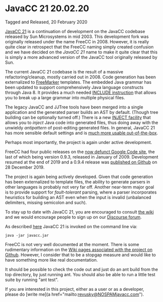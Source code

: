 # JavaCC 21 20.02.20

Tagged and Released, 20 February 2020

[JavaCC 21](https://javacc.com/) is a continuation of development on the JavaCC codebase released by Sun Microsystems in mid 2003. This development fork was originally released under the name FreeCC in 2008. However, it is really quite clear in retrospect that the FreeCC naming simply created confusion and we have decided on the *JavaCC 21* name to make it quite clear that this is simply a more advanced version of the JavaCC tool originally released by Sun.

The current JavaCC 21 codebase is the result of a massive refactoring/cleanup, mostly carried out in 2008. Code generation has been externalized to [FreeMarker](https://freemarker.es/) templates. The embedded Java grammar has been updated to support comprehensively Java language constructs through Java 8. It provides a much needed [INCLUDE instruction](https://doku.javacc.com/doku.php?id=include) that allows you to break up a large grammar into multiple physical files. 

The legacy JavaCC and JJTree tools have been merged into a single application and the generated parser builds an AST by default. (Though tree building can be optionally turned off.) There is a new [INJECT facility](https://doku.javacc.com/doku.php?id=include) that allows you to *inject* Java code into generated files, thus doing away with the unwieldy *antipattern* of post-editing generated files. In general, JavaCC 21 has more sensible default settings and is [much more usable out-of-the-box](https://doku.javacc.com/doku.php?id=convention_over_configuration).

Perhaps most importantly, the project is again under active development.  

FreeCC had four public releases on the [now defunct Google Code site](https://code.google.com/archive/p/freecc/), the last of which being version 0.9.3, released in January of 2009. Development resumed at the end of 2019 and a 0.9.4 release was [published on Github](https://github.com/revusky/freecc/releases) on 28 December 2019.

The project is again being actively developed. Given that code generation has been externalized to template files, the ability to generate parsers in other languages is probably not very far off. Another near-term major goal is to provide support for *fault-tolerant* parsing, where a parser incorporates heuristics for building an AST even when the input is invalid (unbalanced delimiters, missing semicolon and such).

To stay up to date with JavaCC 21, you are encouraged to consult [the wiki](https://doku.javacc.com/) and we would encourage people to sign up on our [Discourse forum](https://discuss.parsers.org). 

As described [here](https://javacc.com/) JavaCC 21 is invoked on the command line via:

    java -jar javacc.jar 

FreeCC is not very well documented at the moment. There is some rudimentary information on the [Wiki pages associated with the project on Github](https://github.com/revusky/freecc/wiki). However, I consider that to be a stopgap measure and would like to have something more like real documentation.

It should be possible to check the code out and just do an ant build from the top directory, by just running ant. You should also be able to run a little test suite by running "ant test".

If you are interested in this project, either as a user or as a developer, please do [write me](a href="mailto:revusky@NOSPAMjavacc.com").
